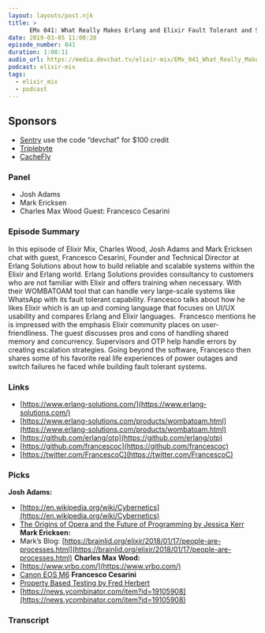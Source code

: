 ```yaml
---
layout: layouts/post.njk
title: >
      EMx 041: What Really Makes Erlang and Elixir Fault Tolerant and Scalable with Francesco Cesarini
date: 2019-03-05 11:00:20
episode_number: 041
duration: 1:08:11
audio_url: https://media.devchat.tv/elixir-mix/EMx_041_What_Really_Makes_Erlang_and_Elixir_Fault_Tolerant_and_Scalable_with_Francesco_Cesarini.mp3
podcast: elixir-mix
tags: 
  - elixir_mix
  - podcast
---
```


## **Sponsors**

- [Sentry](https://sentry.io/) use the code “devchat” for $100 credit
- [Triplebyte](https://triplebyte.com/elixir)
- [CacheFly](https://www.cachefly.com/)

### **Panel**

- Josh Adams
- Mark Ericksen
- Charles Max Wood
Guest: Francesco Cesarini
### **Episode Summary**
In this episode of Elixir Mix, Charles Wood, Josh Adams and Mark Ericksen chat with guest, Francesco Cesarini, Founder and Technical Director at Erlang Solutions about how to build reliable and scalable systems within the Elixir and Erlang world. Erlang Solutions provides consultancy to customers who are not familiar with Elixir and offers training when necessary. With their WOMBATOAM tool that can handle very large-scale systems like WhatsApp with its fault tolerant capability. Francesco talks about how he likes Elixir which is an up and coming language that focuses on UI/UX usability and compares Erlang and Elixir languages. &nbsp;Francesco mentions he is impressed with the emphasis Elixir community places on user-friendliness. The guest discusses pros and cons of handling shared memory and concurrency. Supervisors and OTP help handle errors by creating escalation strategies. Going beyond the software, Francesco then shares some of his favorite real life experiences of power outages and switch failures he faced while building fault tolerant systems.
### **Links**

- [https://www.erlang-solutions.com/](https://www.erlang-solutions.com/)
- [https://www.erlang-solutions.com/products/wombatoam.html](https://www.erlang-solutions.com/products/wombatoam.html)
- [https://github.com/erlang/otp](https://github.com/erlang/otp)
- [https://github.com/francescoc](https://github.com/francescoc)
- [https://twitter.com/FrancescoC](https://twitter.com/FrancescoC)

### **Picks**
 **Josh Adams:**
- [https://en.wikipedia.org/wiki/Cybernetics](https://en.wikipedia.org/wiki/Cybernetics)
- [The Origins of Opera and the Future of Programming by Jessica Kerr](https://the-composition.com/the-origins-of-opera-and-the-future-of-programming-bcdaf8fbe960)
**Mark Ericksen:**
- Mark’s Blog: [https://brainlid.org/elixir/2018/01/17/people-are-processes.html](https://brainlid.org/elixir/2018/01/17/people-are-processes.html)
**Charles Max Wood:**
- [https://www.vrbo.com/](https://www.vrbo.com/)
- [Canon EOS M6](https://www.usa.canon.com/internet/.../eos-dslr.../eos-m6-ef-m-15-45mm-is-stm-kit)
**Francesco Cesarini** 
- [Property Based Testing by Fred Herbert](https://www.amazon.com/Property-Based-Testing-PropEr-Erlang-Elixir/dp/1680506218)
- [https://news.ycombinator.com/item?id=19105908](https://news.ycombinator.com/item?id=19105908)


### Transcript


